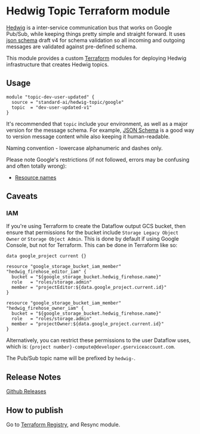 Hedwig Topic Terraform module
=============================

[Hedwig](https://github.com/Automatic/hedwig) is a inter-service communication bus that works on Google Pub/Sub, while keeping things pretty simple and
straight forward. It uses [json schema](http://json-schema.org/) draft v4 for schema validation so all incoming
and outgoing messages are validated against pre-defined schema.

This module provides a custom [Terraform](https://www.terraform.io/) modules for deploying Hedwig infrastructure that
creates Hedwig topics.

## Usage

```hcl
module "topic-dev-user-updated" {
  source = "standard-ai/hedwig-topic/google"
  topic  = "dev-user-updated-v1"
}
```

It's recommended that `topic` include your environment, as well as a major version for the message schema. For 
example, [JSON Schema](http://json-schema.org/) is a good way to version message content while also keeping it 
human-readable. 

Naming convention - lowercase alphanumeric and dashes only.

Please note Google's restrictions (if not followed, errors may be confusing and often totally wrong):
- [Resource names](https://cloud.google.com/pubsub/docs/admin#resource_names) 

## Caveats

### IAM

If you're using Terraform to create the Dataflow output GCS bucket, then ensure that permissions for the bucket 
include `Storage Legacy Object Owner` or `Storage Object Admin`. This is done by default if using
Google Console, but not for Terraform. This can be done in Terraform like so:

```hcl
data google_project current {}

resource "google_storage_bucket_iam_member" "hedwig_firehose_editor_iam" {
  bucket = "${google_storage_bucket.hedwig_firehose.name}"
  role   = "roles/storage.admin"
  member = "projectEditor:${data.google_project.current.id}"
}

resource "google_storage_bucket_iam_member" "hedwig_firehose_owner_iam" {
  bucket = "${google_storage_bucket.hedwig_firehose.name}"
  role   = "roles/storage.admin"
  member = "projectOwner:${data.google_project.current.id}"
}
```

Alternatively, you can restrict these permissions to the user Dataflow uses, which is: `{project number}-compute@developer.gserviceaccount.com`.

The Pub/Sub topic name will be prefixed by `hedwig-`.

## Release Notes

[Github Releases](https://github.com/standard-ai/terraform-google-hedwig-topic/releases)

## How to publish

Go to [Terraform Registry](https://registry.terraform.io/modules/standard-ai/hedwig-topic/google), and Resync module.
